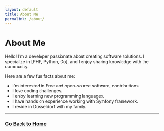 ```yaml
---
layout: default
title: About Me
permalink: /about/
---
```


# About Me

Hello! I'm a developer passionate about creating software solutions. I specialize in [PHP, Python, Go], and I enjoy sharing knowledge with the community.

Here are a few fun facts about me:
- I'm interested in Free and open-source software, contributions.
- I love coding challenges.
- I enjoy learning new programming languages.
- I have hands on experience working with Symfony framework.
- I reside in Düsseldorf with my family.

---
### [Go Back to Home](/)
